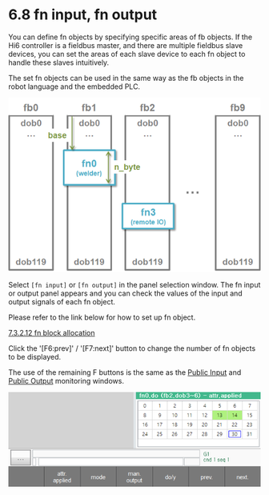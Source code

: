 ﻿# 6.8 fn input, fn output

You can define fn objects by specifying specific areas of fb objects.
If the Hi6 controller is a fieldbus master, and there are multiple fieldbus slave devices, you can set the areas of each slave device to each fn object to handle these slaves intuitively.

The set fn objects can be used in the same way as the fb objects in the robot language and the embedded PLC.


![](../_assets/io/io_fn.png)


Select `[fn input]` or `[fn output]` in the panel selection window. The fn input or output panel appears and you can check the values of the input and output signals of each fn object.

Please refer to the link below for how to set up fn object.

[7.3.2.12 fn block allocation](../7-setting/3-control-parameter/2-io-signal-setting/12-fn-block)


Click the '[F6:prev]' / '[F7:next]' button to change the number of fn objects to be displayed.

The use of the remaining F buttons is the same as the [Public Input](6-user-input) and [Public Output](7-user-output) monitoring windows.


![](../_assets/io/io_fn_mon.png)


